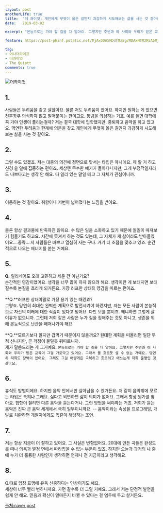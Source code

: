 ```yaml
---
layout: post
anotherLife: true
title:  "더 콰이엇: 개인에게 무엇이 옳은 길인지 과감하게 시도해보는 삶을 사는 것 같아요"
date:   2019-03-02

excerpt: "본능으로는 가야 할 길을 다 알아요. 그렇지만 주변과 이 사회와 우리가 받은 교육이 그걸 가로막고 있어요. 그래서 물 흐르듯 살 수 없는 거예요. 당연히 저희도 장벽이 있어요. 그래도 그걸 어떻게든 극복하고 흐르려고 애쓰는게 저희 운명인 것 같아요."

feature: https://post-phinf.pstatic.net/MjAxODA5MDdfMzEg/MDAxNTM2MzA5MjY1MDg2.z1aNP-BuQ1KGnPh9ws61nA3pmhuFCDA1_s9pldesXJUg.9LnuXcppL6BsdJOiY5kRQLllr3IDUZpOt-t0G7PyA1Qg.JPEG/1.jpg

tag:
- 어나더라이프
- 더콰이엇
- The Quiett
comments: true
---
```


![더콰이엇](https://post-phinf.pstatic.net/MjAxODA5MDdfODAg/MDAxNTM2MzA5NDA1MjMx.NswneVAETrVm3N8gs413xopkP1OAR1RLmcCi4lo-CBgg.pKBPfjel8qjXqwQUDviqO3q9RecROodaqhbm5MyzwIsg.JPEG/4.jpg "The Quiett")

## 1.
사람들은 두려움을 갖고 살잖아요. 물론 저도 두려움이 있어요. 하지만 원하는 게 있으면 전후좌우 의식하지 않고 밀어붙이는 편이고요. 통념을 의심하는 거죠. 예를 들면 대학에 꼭 가야 인생이 풀리는걸까? 저는 결국 대학에 입학했지만, 중퇴하고 음악을 하고 있고요. 막연한 두려움과 한계에 의문을 갖고 개인에게 무엇이 옳은 길인지 과감하게 시도해보는 삶을 사는 것 같아요.

## 2.
그럴 수도 있겠죠. 저는 대중의 의견에 정면으로 맞서는 타입은 아니에요. 제 할 거 하고 신경 쓸 일에 집중하는 편이죠. 세상엔 무수한 얘기가 돌아다니지만, 그게 부정적일지라도 나쁘다고는 생각 안 해요. 다 일리 있는 말일 테고 그 자체가 관심이니까.

## 3.
이동하는 것 같아요. 취향이나 저변이 넓어졌다는 느낌을 받아요.

## 4.
물론 항상 결과물에 만족하진 않아요. 수 많은 일을 소화하고 있기 때문에 일일이 따져보기 힘들기도 하고요. 시간에 쫓겨서 하는 것도 있는데, 그 자체가 제 삶이라도 받아들였어요....중략....저 사람들은 바쁘고 열심히 사는 구나. 거기 더 초점을 맞추고 있죠. 순간적으로 나오는 에너지를 쏟는 거예요.

## 5.
**Q.** 일리네어도 오래 고민하고 세운 건 아닌가요?<br>
순간적인 영감이었어요. 생각을 너무 많이 하지 않으려 해요. 생각이란 게 보태지면 보태질수록 본질을 흐리게 되거든요. 가장 러프한 상태의 영감을 따르는 편이죠.<br><br>
**Q.**러프한 상태야말로 가장 용기 있는 때겠죠?<br>
그렇죠. 당연히 최대한 완벽한 계획으로 발전시켜야 하겠지만, 저는 모든 사람이 본능적으로 자신의 미래에 대한 직감이 있다고 믿어요. 다만 모를 뿐이죠. 왜냐하면 그렇게 살 이유가 없으니까. 그런데 저희 같은 사람은 누가 길을 정해주는 것도 아니고, 생존을 위해 본능적으로 난관을 헤쳐나가야 해요.<br><br>
**Q.**모르기보다 알지만 겁먹기 때문이지 않을까요? 원대한 계획을 떠올리면 일단 무척 신나지만, 곧 걱정이 물밀듯 뒤따르니까.<br>
제가 말씀드리는 게 그거예요. `본능으로는 가야 할 길을 다 알아요. 그렇지만 주변과 이 사회와 우리가 받은 교육이 그걸 가로막고 있어요. 그래서 물 흐르듯 살 수 없는 거예요. 당연히 저희도 장벽이 있어요. 그래도 그걸 어떻게든 극복하고 흐르려고 애쓰는게 저희 운명인 것 같아요.`

## 6.
휴식도 방법이에요. 하지만 음악 안에서만 살아남을 수 있거든요. 저 같이 음악밖에 모르는 타입은 특히나 그래요. 싫다고 외면하면 삶이 의미가 없어요. 그래서 항상 뭔가를 찾아요. 힙합이 질리면 다른 음악을 듣는다거나. 그런 방법을 써야하는 거죠. 저희가 듣는 음악은 진짜 큰 음악 세계에서 극히 일부이니까요.
-- 음악이라는 속성을 프로그래밍, 개발로 치환하면 개발자에게도 똑같이 해당하는 조언.

## 7.
저는 항상 지금이 더 잘하고 있어요. 그 사실은 변함없어요. 20대에 만든 곡들은 완성도를 떠나 의욕과 열정 면에서 따라잡을 수 없는 부분이 있죠. 하지만 오늘과 과거의 나 중에 누가 더 훌륭한 사람인가 생각하면 언제나 전 지금이라고 생각해요.

## 8.
Q.떄로 입장 표명에 유독 신중하다는 인상이기도 해요.<br>
세상이 너무 빨리 변하니까요. 가면 갈수록 더 그럴 거예요. 그래서 저는 단정적 발언을 쉽게 안 해요. 믿음과 확신이 얼마든지 바뀔 수 있다는 걸 염두에 두고 살거든요.

[출처:naver post](https://m.post.naver.com/viewer/postView.nhn?volumeNo=16661568&memberNo=33784967)